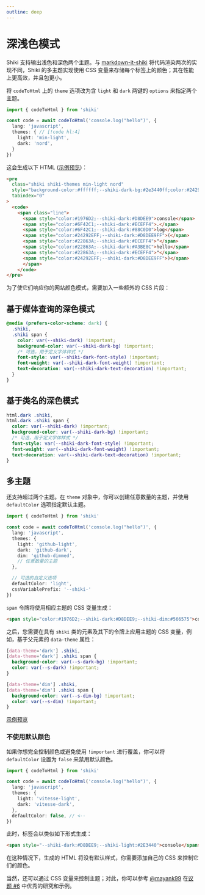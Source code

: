 ```yaml
---
outline: deep
---
```


# 深浅色模式

Shiki 支持输出浅色和深色两个主题。与 [markdown-it-shiki](https://github.com/antfu/markdown-it-shiki#dark-mode) 将代码渲染两次的实现不同，Shiki 的多主题实现使用 CSS 变量来存储每个标签上的颜色；其在性能上更高效，并且包更小。

将 `codeToHtml` 上的 `theme` 选项改为含 `light` 和 `dark` 两键的 `options` 来指定两个主题。

```ts twoslash
import { codeToHtml } from 'shiki'

const code = await codeToHtml('console.log("hello")', {
  lang: 'javascript',
  themes: { // [!code hl:4]
    light: 'min-light',
    dark: 'nord',
  }
})
```

这会生成以下 HTML ([示例预览](https://htmlpreview.github.io/?https://raw.githubusercontent.com/shikijs/shiki/main/packages/shiki/test/out/dual-themes.html))：

```html
<pre
  class="shiki shiki-themes min-light nord"
  style="background-color:#ffffff;--shiki-dark-bg:#2e3440ff;color:#24292eff;--shiki-dark:#d8dee9ff"
  tabindex="0"
>
  <code>
    <span class="line">
      <span style="color:#1976D2;--shiki-dark:#D8DEE9">console</span>
      <span style="color:#6F42C1;--shiki-dark:#ECEFF4">.</span>
      <span style="color:#6F42C1;--shiki-dark:#88C0D0">log</span>
      <span style="color:#24292EFF;--shiki-dark:#D8DEE9FF">(</span>
      <span style="color:#22863A;--shiki-dark:#ECEFF4">"</span>
      <span style="color:#22863A;--shiki-dark:#A3BE8C">hello</span>
      <span style="color:#22863A;--shiki-dark:#ECEFF4">"</span>
      <span style="color:#24292EFF;--shiki-dark:#D8DEE9FF">)</span>
      </span>
    </code>
</pre>
```

为了使它们响应你的网站颜色模式，需要加入一些额外的 CSS 片段：

## 基于媒体查询的深色模式

```css
@media (prefers-color-scheme: dark) {
  .shiki,
  .shiki span {
    color: var(--shiki-dark) !important;
    background-color: var(--shiki-dark-bg) !important;
    /* 可选，用于定义字体样式 */
    font-style: var(--shiki-dark-font-style) !important;
    font-weight: var(--shiki-dark-font-weight) !important;
    text-decoration: var(--shiki-dark-text-decoration) !important;
  }
}
```

## 基于类名的深色模式

```css
html.dark .shiki,
html.dark .shiki span {
  color: var(--shiki-dark) !important;
  background-color: var(--shiki-dark-bg) !important;
  /* 可选，用于定义字体样式 */
  font-style: var(--shiki-dark-font-style) !important;
  font-weight: var(--shiki-dark-font-weight) !important;
  text-decoration: var(--shiki-dark-text-decoration) !important;
}
```

## 多主题

还支持超过两个主题。在 `theme` 对象中，你可以创建任意数量的主题，并使用 `defaultColor` 选项指定默认主题。

```ts twoslash
import { codeToHtml } from 'shiki'

const code = await codeToHtml('console.log("hello")', {
  lang: 'javascript',
  themes: {
    light: 'github-light',
    dark: 'github-dark',
    dim: 'github-dimmed',
    // 任意数量的主题
  },

  // 可选的自定义选项
  defaultColor: 'light',
  cssVariablePrefix: '--shiki-'
})
```

`span` 令牌将使用相应主题的 CSS 变量生成：

```html
<span style="color:#1976D2;--shiki-dark:#D8DEE9;--shiki-dim:#566575">console</span>
```

之后，您需要在具有 `shiki` 类的元素及其下的令牌上应用主题的 CSS 变量，例如，基于父元素的 `data-theme` 属性：

```css
[data-theme='dark'] .shiki,
[data-theme='dark'] .shiki span {
  background-color: var(--s-dark-bg) !important;
  color: var(--s-dark) !important;
}

[data-theme='dim'] .shiki,
[data-theme='dim'] .shiki span {
  background-color: var(--s-dim-bg) !important;
  color: var(--s-dim) !important;
}
```

[示例预览](https://htmlpreview.github.io/?https://raw.githubusercontent.com/shikijs/shiki/main/packages/shiki/test/out/multiple-themes.html)

### 不使用默认颜色

如果你想完全控制颜色或避免使用 `!important` 进行覆盖，你可以将 `defaultColor` 设置为 `false` 来禁用默认颜色。

```ts twoslash
import { codeToHtml } from 'shiki'

const code = await codeToHtml('console.log("hello")', {
  lang: 'javascript',
  themes: {
    light: 'vitesse-light',
    dark: 'vitesse-dark',
  },
  defaultColor: false, // <--
})
```

此时，标签会以类似如下形式生成：

```html
<span style="--shiki-dark:#D8DEE9;--shiki-light:#2E3440">console</span>
```

在这种情况下，生成的 HTML 将没有默认样式，你需要添加自己的 CSS 来控制它们的颜色。

当然，还可以通过 CSS 变量来控制主题；对此，你可以参考 [@mayank99](https://github.com/mayank99) 在[议题 #6](https://github.com/antfu/shikiji/issues/6) 中优秀的研究和示例。
